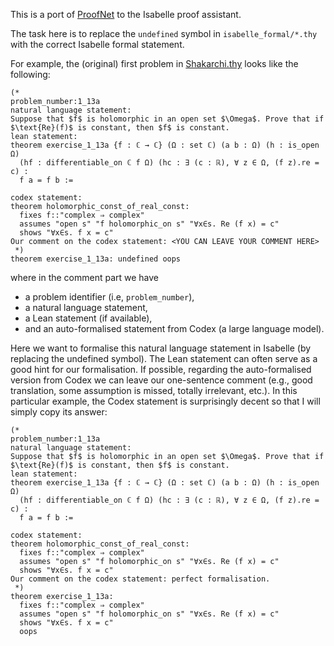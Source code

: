 This is a port of [ProofNet](https://github.com/zhangir-azerbayev/ProofNet) to the Isabelle proof assistant.

The task here is to replace the `undefined` symbol in `isabelle_formal/*.thy` with the correct Isabelle formal statement.

For example, the (original) first problem in [Shakarchi.thy](isabelle_formal/Shakarchi.thy) looks like the following:
```
(*
problem_number:1_13a
natural language statement:
Suppose that $f$ is holomorphic in an open set $\Omega$. Prove that if $\text{Re}(f)$ is constant, then $f$ is constant.
lean statement:
theorem exercise_1_13a {f : ℂ → ℂ} (Ω : set ℂ) (a b : Ω) (h : is_open Ω)
  (hf : differentiable_on ℂ f Ω) (hc : ∃ (c : ℝ), ∀ z ∈ Ω, (f z).re = c) :
  f a = f b :=

codex statement:
theorem holomorphic_const_of_real_const:
  fixes f::"complex ⇒ complex"
  assumes "open s" "f holomorphic_on s" "∀x∈s. Re (f x) = c"
  shows "∀x∈s. f x = c"
Our comment on the codex statement: <YOU CAN LEAVE YOUR COMMENT HERE>
 *)
theorem exercise_1_13a: undefined oops
```
where in the comment part we have
- a problem identifier (i.e, `problem_number`),
- a natural language statement,
- a Lean statement (if available),
- and an auto-formalised statement from Codex (a large language model).

Here we want to formalise this natural language statement in Isabelle (by replacing the undefined symbol). The Lean statement can often serve as a good hint for our formalisation. If possible, regarding the auto-formalised version from Codex we can leave our one-sentence comment (e.g., good translation, some assumption is missed, totally irrelevant, etc.). In this particular example, the Codex statement is surprisingly decent so that I will simply copy its answer:
```
(*
problem_number:1_13a
natural language statement:
Suppose that $f$ is holomorphic in an open set $\Omega$. Prove that if $\text{Re}(f)$ is constant, then $f$ is constant.
lean statement:
theorem exercise_1_13a {f : ℂ → ℂ} (Ω : set ℂ) (a b : Ω) (h : is_open Ω)
  (hf : differentiable_on ℂ f Ω) (hc : ∃ (c : ℝ), ∀ z ∈ Ω, (f z).re = c) :
  f a = f b :=

codex statement:
theorem holomorphic_const_of_real_const:
  fixes f::"complex ⇒ complex"
  assumes "open s" "f holomorphic_on s" "∀x∈s. Re (f x) = c"
  shows "∀x∈s. f x = c"
Our comment on the codex statement: perfect formalisation.
 *)
theorem exercise_1_13a: 
  fixes f::"complex ⇒ complex"
  assumes "open s" "f holomorphic_on s" "∀x∈s. Re (f x) = c"
  shows "∀x∈s. f x = c" 
  oops
```